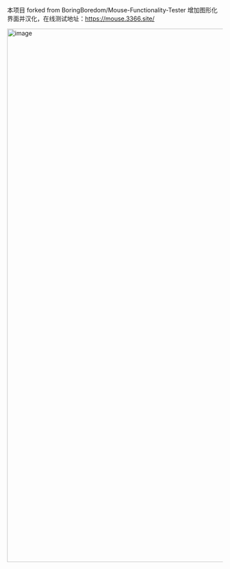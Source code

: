本项目 forked from BoringBoredom/Mouse-Functionality-Tester
增加图形化界面并汉化，在线测试地址：https://mouse.3366.site/

<img width="1245" alt="image" src="https://github.com/user-attachments/assets/f8d1dd41-ae80-4cc6-85f4-7975cd1dcb61" />
